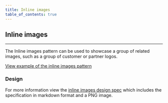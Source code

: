 ```yaml
---
title: Inline images
table_of_contents: true
---
```


## Inline images

<hr>

The Inline images pattern can be used to showcase a group of related images, such as a group of customer or partner logos.

<a href="https://canonical-web-and-design.github.io/vanilla-framework/examples/patterns/inline-images/"
    class="js-example">
View example of the inline images pattern
</a>

### Design

For more information view the [inline images design spec](https://github.com/ubuntudesign/vanilla-design/tree/master/Inline%20images) which includes the specification in markdown format and a PNG image.
